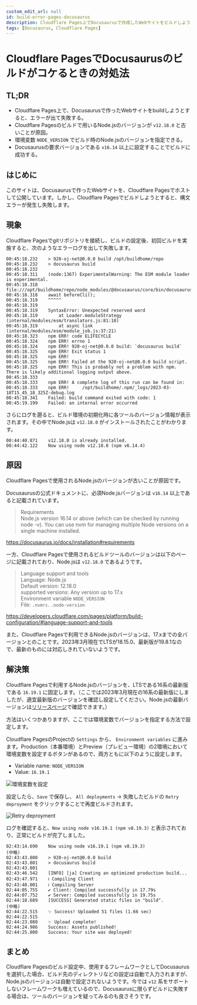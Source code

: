 ```yaml
---
custom_edit_url: null
id: build-error-pages-docusaurus
description: Cloudflare Pages上でDocusaurusで作成したWebサイトをビルドしようとすると失敗する場合、ビルドツールに使用されるNode.jsのバージョンがv12.18.0で古いためです。環境変数を使用して、必要なバージョンのNode.jsを指定する必要があります。Docusaurusの要求バージョンであるv16.14以上に設定することでビルドが成功します。
tags: [Docusaurus, Cloudflare Pages]
---
```


# Cloudflare PagesでDocusaurusのビルドがコケるときの対処法

## TL;DR

- Cloudflare Pages上で、Docusaurusで作ったWebサイトをbuildしようとすると、エラーが出て失敗する。
- Cloudflare Pagesのビルドで用いるNode.jsのバージョンが `v12.18.0` と古いことが原因。
- 環境変数 `NODE_VERSION` でビルド時のNode.jsのバージョンを指定できる。
- Docusaurusの要求バージョンである `v16.14` 以上に設定することでビルドに成功する。

## はじめに

このサイトは、Docusaurusで作ったWebサイトを、Cloudflare Pagesでホストして公開しています。しかし、Cloudflare Pagesでビルドしようとすると、構文エラーが発生し失敗します。

## 現象

Cloudflare Pagesでgitリポジトリを接続し、ビルドの設定後、初回ビルドを実施すると、次のようなエラーログを出して失敗します。

```
00:45:18.232	> 920-oj-net@0.0.0 build /opt/buildhome/repo
00:45:18.232	> docusaurus build
00:45:18.232	
00:45:18.311	(node:1367) ExperimentalWarning: The ESM module loader is experimental.
00:45:18.318	file:///opt/buildhome/repo/node_modules/@docusaurus/core/bin/docusaurus.mjs:27
00:45:18.318	await beforeCli();
00:45:18.319	^^^^^
00:45:18.319	
00:45:18.319	SyntaxError: Unexpected reserved word
00:45:18.319	    at Loader.moduleStrategy (internal/modules/esm/translators.js:81:18)
00:45:18.319	    at async link (internal/modules/esm/module_job.js:37:21)
00:45:18.323	npm ERR! code ELIFECYCLE
00:45:18.324	npm ERR! errno 1
00:45:18.324	npm ERR! 920-oj-net@0.0.0 build: `docusaurus build`
00:45:18.325	npm ERR! Exit status 1
00:45:18.325	npm ERR! 
00:45:18.325	npm ERR! Failed at the 920-oj-net@0.0.0 build script.
00:45:18.325	npm ERR! This is probably not a problem with npm. There is likely additional logging output above.
00:45:18.333	
00:45:18.333	npm ERR! A complete log of this run can be found in:
00:45:18.333	npm ERR!     /opt/buildhome/.npm/_logs/2023-03-18T15_45_18_325Z-debug.log
00:45:18.341	Failed: build command exited with code: 1
00:45:19.199	Failed: an internal error occurred
```

さらにログを遡ると、ビルド環境の初期化時に各ツールのバージョン情報が表示されます。その中でNode.jsは `v12.18.0` がインストールされたことがわかります。

```
00:44:40.871	v12.18.0 is already installed.
00:44:42.122	Now using node v12.18.0 (npm v6.14.4)
```

## 原因

Cloudflare Pagesで使用されるNode.jsのバージョンが古いことが原因です。

Docusaurusの公式ドキュメントに、必須Node.jsバージョンは `v16.14` 以上であると記載されています。

> Requirements  
> Node.js version 16.14 or above (which can be checked by running node -v). You can use nvm for managing multiple Node versions on a single machine installed.

https://docusaurus.io/docs/installation#requirements

一方、Cloudflare Pagesで使用されるビルドツールのバージョンは以下のページに記載されており、Node.jsは `v12.18.0` であるようです。

> Language support and tools  
> Language: Node.js  
> Default version: 12.18.0  
> supported versions: Any version up to 17.x  
> Environment variable `NODE_VERSION`  
> File: `.nvmrc`. `.node-version`  

https://developers.cloudflare.com/pages/platform/build-configuration/#language-support-and-tools

また、Cloudflare Pagesで利用できるNode.jsのバージョンは、17.xまでの全バージョンとのことです。2023年3月現在でLTSが18.15.0、最新版が19.8.1なので、最新のものには対応しきれていないようです。

## 解決策

Cloudflare Pagesで利用するNode.jsのバージョンを、LTSである16系の最新版である `16.19.1` に固定します。（ここでは2023年3月現在の16系の最新版にしましたが、適宜最新版のバージョンを確認し設定してください。Node.jsの最新バージョンは[リリースページ](https://nodejs.org/ja/download/releases)で確認できます。）

方法はいくつかありますが、ここでは環境変数でバージョンを指定する方法で設定します。

Cloudflare PagesのProjectの `Settings` から、 `Environment variables` に進みます。Production（本番環境）とPreview（プレビュー環境）の2環境において環境変数を設定するボタンがあるので、両方ともに以下のように設定します。

- Variable name: `NODE_VERSION`
- Value: `16.19.1`

![環境変数を設定](/img/docs/build-error-pages-docusaurus/40873e086133331eb838c6463e88dd663e43b45b0c9c20fe2f7c4c5ed8d22e77.png)  

設定したら、`Save` で保存し、 `All deployments` → 失敗したビルドの `Retry deproyment` をクリックすることで再度ビルドされます。

![Retry deproyment](/img/docs/build-error-pages-docusaurus/99ddd33daba1ca55794b4b6cd7e080cb59b86926904b7580735f1b90ad0af46b.png)  

ログを確認すると、`Now using node v16.19.1 (npm v8.19.3)` と表示されており、正常にビルドが完了しました。

```
02:43:14.690	Now using node v16.19.1 (npm v8.19.3)
(中略)
02:43:43.800	> 920-oj-net@0.0.0 build
02:43:43.801	> docusaurus build
02:43:43.801	
02:43:46.542	[INFO] [ja] Creating an optimized production build...
02:43:47.971	ℹ Compiling Client
02:43:48.001	ℹ Compiling Server
02:44:05.755	✔ Client: Compiled successfully in 17.79s
02:44:07.752	✔ Server: Compiled successfully in 19.75s
02:44:18.689	[SUCCESS] Generated static files in "build".
(中略)
02:44:22.515	✨ Success! Uploaded 51 files (1.66 sec)
02:44:22.515	
02:44:23.080	✨ Upload complete!
02:44:24.986	Success: Assets published!
02:44:25.800	Success: Your site was deployed!
```

## まとめ

Cloudflare Pagesのビルド設定中、使用するフレームワークとしてDocusaurusを選択した場合、ビルド先のディレクトリなどの設定は自動で入力されますが、Node.jsのバージョンは自動で設定されないようです。今では `v12` 系をサポートしないフレームワークも増えているので、Docusaurusに限らずビルドに失敗する場合は、ツールのバージョンを疑ってみるのも良さそうです。
